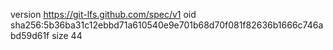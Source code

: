 version https://git-lfs.github.com/spec/v1
oid sha256:5b36ba31c12ebbd71a610540e9e701b68d70f081f82636b1666c746abd59d61f
size 44

